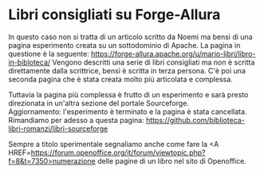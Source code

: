 # Libri consigliati su Forge-Allura
In questo caso non si tratta di un articolo scritto da Noemi ma bensì di una pagina esperimento creata su un sottodominio di Apache.
La pagina in questione è la seguente: https://forge-allura.apache.org/u/mario-libri/libro-in-bibloteca/ 
Vengono descritti una serie di libri consigliati ma non è scritta direttamente dalla scrittrice, bensì è scritta in terza persona. C'è poi una seconda pagina che è stata creata molto più articolata e complessa.

Tuttavia la pagina più complessa è frutto di un esperimento e sarà presto direzionata in un'altra sezione del portale Sourceforge.
<br>
Aggiornamento: l'esperimento è terminato e la pagina è stata cancellata. Rimandiamo per adesso a questa pagina: https://github.com/biblioteca-libri-romanzi/libri-sourceforge

Sempre a titolo sperimentale segnaliamo anche come fare la <A HREF=https://forum.openoffice.org/it/forum/viewtopic.php?f=8&t=7350>numerazione delle pagine di un libro</A> nel sito di Openoffice.

